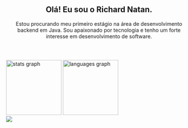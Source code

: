
<header>
<h2>Olá! Eu sou o Richard Natan.</h2>
<p>Estou procurando meu primeiro estágio na área de desenvolvimento backend em Java.
Sou apaixonado por tecnologia e tenho um forte interesse em desenvolvimento de software.</p>
</header>
    
<section href="https://github.com/richard-natan" align="left">

<img src="https://github-readme-stats.vercel.app/api?hide_title=false&hide_rank=false&show_icons=true&include_all_commits=true&count_private=true&disable_animations=false&theme=dark&locale=pt-br&hide_border=false&username=richard-natan" height="150" alt="stats graph"  />
<img src="https://github-readme-stats.vercel.app/api/top-langs?locale=pt-br&hide_title=false&layout=compact&card_width=320&langs_count=5&theme=dark&hide_border=false&username=richard-natan" height="150" alt="languages graph"  />

</section>
    
<section>
 <a href="https://www.linkedin.com/in/richard-natan/"><img src="https://img.shields.io/badge/LinkedIn-0077B5?style=for-the-badge&logo=linkedin&logoColor=white"></img></a>
</section>
